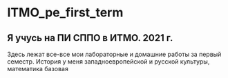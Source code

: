 # ITMO_pe_first_term
## Я учусь на ПИ СППО в ИТМО. 2021 г.

Здесь лежат все-все мои лабораторные и домашние работы за первый семестр. История у меня западноевропейской и русской культуры, математика базовая

